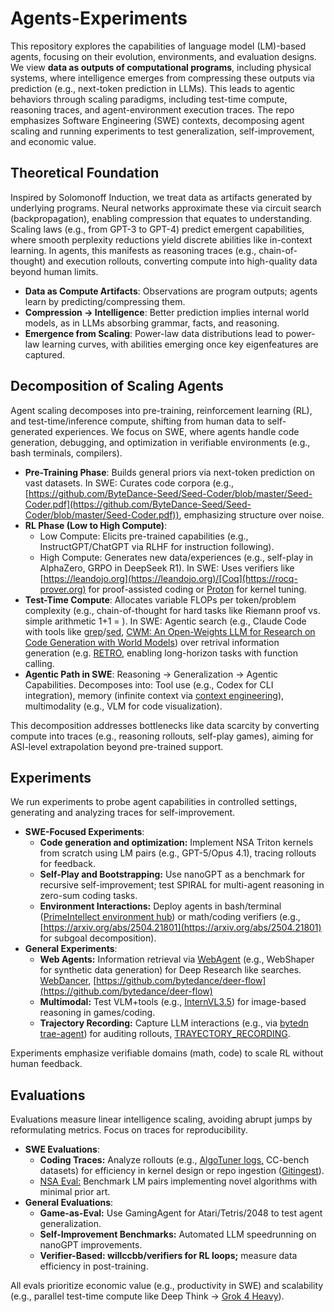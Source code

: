 # Agents-Experiments

This repository explores the capabilities of language model (LM)-based agents, focusing on their evolution, environments, and evaluation designs. We view **data as outputs of computational programs**, including physical systems, where intelligence emerges from compressing these outputs via prediction (e.g., next-token prediction in LLMs). This leads to agentic behaviors through scaling paradigms, including test-time compute, reasoning traces, and agent-environment execution traces. The repo emphasizes Software Engineering (SWE) contexts, decomposing agent scaling and running experiments to test generalization, self-improvement, and economic value.

## Theoretical Foundation

Inspired by Solomonoff Induction, we treat data as artifacts generated by underlying programs. Neural networks approximate these via circuit search (backpropagation), enabling compression that equates to understanding. Scaling laws (e.g., from GPT-3 to GPT-4) predict emergent capabilities, where smooth perplexity reductions yield discrete abilities like in-context learning. In agents, this manifests as reasoning traces (e.g., chain-of-thought) and execution rollouts, converting compute into high-quality data beyond human limits.

- **Data as Compute Artifacts**: Observations are program outputs; agents learn by predicting/compressing them.
- **Compression → Intelligence**: Better prediction implies internal world models, as in LLMs absorbing grammar, facts, and reasoning.
- **Emergence from Scaling**: Power-law data distributions lead to power-law learning curves, with abilities emerging once key eigenfeatures are captured.

## Decomposition of Scaling Agents

Agent scaling decomposes into pre-training, reinforcement learning (RL), and test-time/inference compute, shifting from human data to self-generated experiences. We focus on SWE, where agents handle code generation, debugging, and optimization in verifiable environments (e.g., bash terminals, compilers).

- **Pre-Training Phase**: Builds general priors via next-token prediction on vast datasets. In SWE: Curates code corpora (e.g., [https://github.com/ByteDance-Seed/Seed-Coder/blob/master/Seed-Coder.pdf](https://github.com/ByteDance-Seed/Seed-Coder/blob/master/Seed-Coder.pdf)), emphasizing structure over noise.
- **RL Phase (Low to High Compute)**:
  - Low Compute: Elicits pre-trained capabilities (e.g., InstructGPT/ChatGPT via RLHF for instruction following).
  - High Compute: Generates new data/experiences (e.g., self-play in AlphaZero, GRPO in DeepSeek R1). In SWE: Uses verifiers like [https://leandojo.org](https://leandojo.org)/[Coq](https://rocq-prover.org) for proof-assisted coding or [Proton](https://github.com/triton-lang/triton/tree/main/third_party/proton) for kernel tuning.
- **Test-Time Compute**: Allocates variable FLOPs per token/problem complexity (e.g., chain-of-thought for hard tasks like Riemann proof vs. simple arithmetic 1+1 = ). In SWE: Agentic search (e.g., Claude Code with tools like [grep](https://github.com/BurntSushi/ripgrep)/[sed](https://linux.die.net/man/1/sed), [CWM: An Open-Weights LLM for Research on Code Generation with World Models](https://scontent.fsvq5-1.fna.fbcdn.net/v/t39.2365-6/557661924_1786317938658057_6511429830363523883_n.pdf?_nc_cat=101&ccb=1-7&_nc_sid=3c67a6&_nc_ohc=3GQUU4R9xVkQ7kNvwGiWHg9&_nc_oc=AdmSmJz9dIlvTy6j7UAjeCbvy0M1NxdexfMGa5-NVoOK3pxIA1l-z1BAi7kw1QymHf8&_nc_zt=14&_nc_ht=scontent.fsvq5-1.fna&_nc_gid=RmnNp_j7zhCoyf5ALi9J4g&oh=00_AfeUSNUHsxyIXlXkypL8pUZGoCIvxjVgbZ17vbn_PgYnCQ&oe=68F71AA9)) over retrival information generation (e.g. [RETRO](https://arxiv.org/abs/2112.04426), enabling long-horizon tasks with function calling.
- **Agentic Path in SWE**: Reasoning → Generalization → Agentic Capabilities. Decomposes into: Tool use (e.g., Codex for CLI integration), memory (infinite context via [context engineering](https://manus.im/blog/Context-Engineering-for-AI-Agents-Lessons-from-Building-Manus)), multimodality (e.g., VLM for code visualization).

This decomposition addresses bottlenecks like data scarcity by converting compute into traces (e.g., reasoning rollouts, self-play games), aiming for ASI-level extrapolation beyond pre-trained support.

## Experiments

We run experiments to probe agent capabilities in controlled settings, generating and analyzing traces for self-improvement.

- **SWE-Focused Experiments**:
  - **Code generation and optimization:** Implement NSA Triton kernels from scratch using LM pairs (e.g., GPT-5/Opus 4.1), tracing rollouts for feedback.
  - **Self-Play and Bootstrapping:** Use nanoGPT as a benchmark for recursive self-improvement; test SPIRAL for multi-agent reasoning in zero-sum coding tasks.
  - **Environment Interactions:** Deploy agents in bash/terminal ([PrimeIntellect environment hub](https://app.primeintellect.ai/dashboard/environments)) or math/coding verifiers (e.g., [https://arxiv.org/abs/2504.21801](https://arxiv.org/abs/2504.21801) for subgoal decomposition).
- **General Experiments**:
  - **Web Agents:** Information retrieval via [WebAgent](https://github.com/Alibaba-NLP/DeepResearch) (e.g., WebShaper for synthetic data generation) for Deep Research like searches. [WebDancer](https://,github.com/Alibaba-NLP/WebAgent/tree/main/WebDancer), [https://github.com/bytedance/deer-flow](https://github.com/bytedance/deer-flow)
  - **Multimodal:** Test VLM+tools (e.g., [InternVL3.5](https://arxiv.org/abs/2508.18265)) for image-based reasoning in games/coding.
  - **Trajectory Recording:** Capture LLM interactions (e.g., via [bytedn trae-agent](https://github.com/bytedance/trae-agent)) for auditing rollouts, [TRAYECTORY_RECORDING](https://github.com/bytedance/trae-agent/blob/b03b584c09bcff90d74a5469216a6747d3f1fe1a/TRAJECTORY_RECORDING.md#L4).

Experiments emphasize verifiable domains (math, code) to scale RL without human feedback.

## Evaluations

Evaluations measure linear intelligence scaling, avoiding abrupt jumps by reformulating metrics. Focus on traces for reproducibility.

- **SWE Evaluations**:
  - **Coding Traces:** Analyze rollouts (e.g., [AlgoTuner logs,](https://algotune.io/feedback_controller_design_o4-mini.html) CC-bench datasets) for efficiency in kernel design or repo ingestion ([Gitingest](https://github.com/coderamp-labs/gitingest)).
  - [NSA Eval:](https://github.com/Noumena-Network/NSA-Test) Benchmark LM pairs implementing novel algorithms with minimal prior art.
- **General Evaluations**:
  - **Game-as-Eval:** Use GamingAgent for Atari/Tetris/2048 to test agent generalization.
  - **Self-Improvement Benchmarks:** Automated LLM speedrunning on nanoGPT improvements.
  - **Verifier-Based: willccbb/verifiers for RL loops;** measure data efficiency in post-training.

All evals prioritize economic value (e.g., productivity in SWE) and scalability (e.g., parallel test-time compute like Deep Think -> [Grok 4 Heavy](https://x.ai/news/grok-4)).
